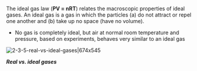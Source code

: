 
The ideal gas law (**PV = nRT**) relates the macroscopic properties of ideal gases. An ideal gas is a gas in which the particles (a) do not attract or repel one another and (b) take up no space (have no volume).


- No gas is completely ideal, but air at normal room temperature and pressure, based on experiments, behaves very similar to an ideal gas    

![2-3-5-real-vs-ideal-gases|674x545](https://cdn.savemyexams.com/cdn-cgi/image/f=auto,width=3840/https://cdn.savemyexams.com/uploads/2023/08/2-3-5-real-vs-ideal-gases.png)

_**Real vs. ideal gases**_